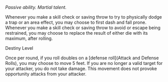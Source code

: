 *Passive ability. Martial talent.*

Whenever you make a skill check or saving throw to try to physically dodge a trap or an area effect, you may choose to first dash and fall prone.
Whenever you make a skill check or saving throw to avoid or escape being restrained, you may choose to replace the result of either die with its maximum, after rolling. 

<div class="destiny-level">Destiny Level</div class="destiny-level">

Once per round, if you roll doubles on a [defense roll](Attack and Defense Rolls), you may  choose to move 5 feet. If you are no longer a valid target for your attacker, you do not take damage. This movement does not provoke opportunity attacks from your attacker. 
